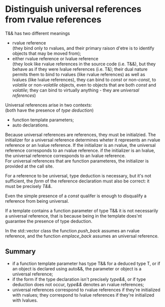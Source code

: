 Distinguish universal references from rvalue references
=======================================================

T&& has two different meanings
- rvalue reference  
  (they bind only to rvalues, and their primary raison d'etre
   is to identify objects that may be moved from);
- either rvalue reference or lvalue reference  
  (they look like rvalue references in the source code (i.e. T&&),
   but they behave as if they were lvalue references (i.e. T&);
   their dual nature permits them to bind to rvalues (like rvalue
   references) as well as lvalues (like lvalue references),
   they can bind to *const* or non-*const*, to *volatile* or
   non-*volatile* objects, even to objects that are both *const*
   and *volatile*; they can bind to virtually anything - they are 
   *universal references*)

Universal references arise in two contexts:  
(both have the presence of *type deduction*)
- function template parameters;
- auto declarations.

Because universal references are references, they must be initialzied.
The initializer for a universal reference determines wheter it 
represents an rvalue reference or an lvalue reference. If the 
initializer is an rvalue, the universal reference corresponds to an 
rvalue reference. if the initializer is an lvalue, the universal
reference corresponds to an lvalue reference.  
For universal references that are function parameteres, the 
initializer is provided at the call site. 

For a reference to be universal, type deduction is necessary, but
it's not sufficient, the *form* of the reference declaration must
also be correct: it must be precisely *T&&*.

Even the simple presence of a *const* qualifer is enough to 
disqualify a reference from being universal.

If a template contains a function parameter of type T&& it is not
necessarily a universal reference, that is because being in the
template does'nt guarantee the presence of type deduction.

In the std::vector class the function *push_back* assumes an rvalue
reference, and the function *emplace_back* assumes an universal 
reference.


Summary
-------

- if a function template parameter has type T&& for a deduced type T,
  or if an object is declared using auto&&, the parameter or object
  is a universal reference;
- if the form if the type declaration isn't precisely *type&&*, 
  or if type deduction does not occur, *type&&* denotes an rvalue 
  references;
- universal references correspond to rvalue references if they're
  initialized with rvalues; they correspond to lvalue references 
  if they're initialized with lvalues.
